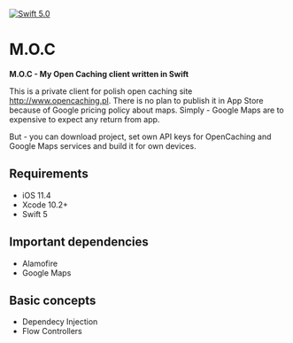 [![Swift 5.0](https://img.shields.io/badge/swift-5.0-blue.svg?style=flat)](https://developer.apple.com/swift)
# M.O.C
 __M.O.C - My Open Caching client written in Swift__ 

This is a private client for polish open caching site http://www.opencaching.pl.
There is no plan to publish it in App Store because of Google pricing policy about maps. Simply - Google Maps are to expensive to expect any return from app.

But - you can download project, set own API keys for OpenCaching and Google Maps services and build it for own devices.


## Requirements

- iOS 11.4
- Xcode 10.2+
- Swift 5

## Important dependencies

- Alamofire
- Google Maps

## Basic concepts
- Dependecy Injection
- Flow Controllers

